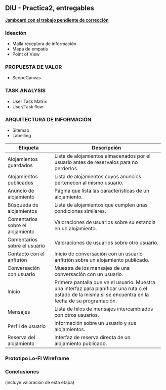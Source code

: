 ## DIU - Practica2, entregables

**[Jamboard con el trabajo pendiente de corrección](https://jamboard.google.com/d/1ktpQuPWJWBPsKznq1_THwIe10fCC0VmKtI8Uii14DCw/viewer?f=0)**

### Ideación
* Malla receptora de información
* Mapa de empatía
* Point of View


### PROPUESTA DE VALOR
* ScopeCanvas


### TASK ANALYSIS

* User Task Matrix
* User/Task flow


### ARQUITECTURA DE INFORMACIÓN

* Sitemap
* Labelling

| Etiqueta                         | Descripción                                                                                                                                               |
| -------------------------------- | --------------------------------------------------------------------------------------------------------------------------------------------------------- |
| Alojamientos guardados           | Lista de alojamientos almacenados por el usuario antes de reservalos para no perderlos.                                                                   |
| Alojamientos publicados          | Lista de alojamientos cuyos anuncios pertenecen al mismo usuario.                                                                                         |
| Anuncio de alojamiento           | Página que lista las características de un alojamiento.                                                                                                   |
| Búsqueda de alojamientos         | Lista de alojamientos que cumplen unas condiciones similares.                                                                                             |
| Comentarios sobre el alojamiento | Valoraciones de usuarios sobre su estancia en un alojamiento.                                                                                             |
| Comentarios sobre el usuario     | Valoraciones de usuarios sobre otro usuario.                                                                                                              |
| Contacto con el anfitrión        | Inicio de conversación con un usuario anfitrión sobre un alojamiento publicado.                                                                           |
| Conversación con usuario         | Muestra de los mensajes de una conversación con un usuario.                                                                                               |
| Inicio                           | Primera pantalla que ve el usuario. Muestra una interfaz para planificar una ruta o el estado de la misma si se encuentra en la fecha de su programación. |
| Mensajes                         | Lista de hilos de mensajes intercambiados con otros usuarios.                                                                                             |
| Perfil de usuario                | Información sobre un usuario y sus alojamientos.                                                                                                          |
| Reserva del alojamiento          | Interfaz de reserva directa de un alojamiento publicado.                                                                                                  |


### Prototipo Lo-FI Wireframe


### Conclusiones
(incluye valoración de esta etapa)
